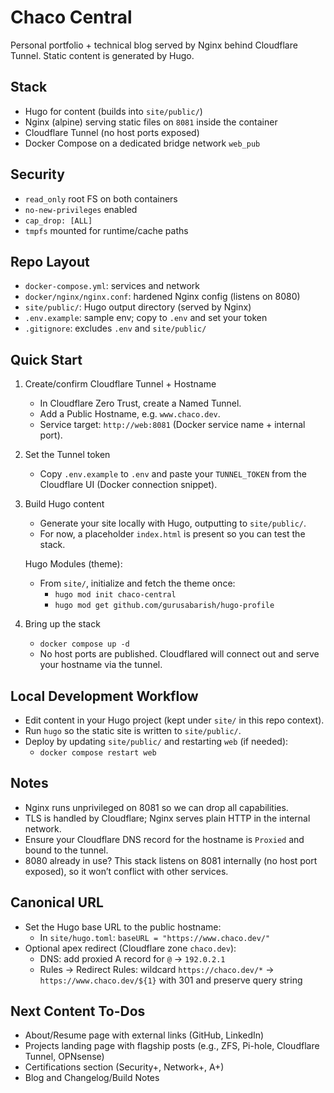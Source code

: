 Chaco Central
================

Personal portfolio + technical blog served by Nginx behind Cloudflare Tunnel. Static content is generated by Hugo.

Stack
-----
- Hugo for content (builds into `site/public/`)
- Nginx (alpine) serving static files on `8081` inside the container
- Cloudflare Tunnel (no host ports exposed)
- Docker Compose on a dedicated bridge network `web_pub`

Security
--------
- `read_only` root FS on both containers
- `no-new-privileges` enabled
- `cap_drop: [ALL]`
- `tmpfs` mounted for runtime/cache paths

Repo Layout
-----------
- `docker-compose.yml`: services and network
- `docker/nginx/nginx.conf`: hardened Nginx config (listens on 8080)
- `site/public/`: Hugo output directory (served by Nginx)
- `.env.example`: sample env; copy to `.env` and set your token
- `.gitignore`: excludes `.env` and `site/public/`

Quick Start
-----------
1) Create/confirm Cloudflare Tunnel + Hostname
   - In Cloudflare Zero Trust, create a Named Tunnel.
   - Add a Public Hostname, e.g. `www.chaco.dev`.
   - Service target: `http://web:8081` (Docker service name + internal port).

2) Set the Tunnel token
   - Copy `.env.example` to `.env` and paste your `TUNNEL_TOKEN` from the Cloudflare UI (Docker connection snippet).

3) Build Hugo content
   - Generate your site locally with Hugo, outputting to `site/public/`.
   - For now, a placeholder `index.html` is present so you can test the stack.

   Hugo Modules (theme):
   - From `site/`, initialize and fetch the theme once:
     - `hugo mod init chaco-central`
     - `hugo mod get github.com/gurusabarish/hugo-profile`

4) Bring up the stack
   - `docker compose up -d`
   - No host ports are published. Cloudflared will connect out and serve your hostname via the tunnel.

Local Development Workflow
--------------------------
- Edit content in your Hugo project (kept under `site/` in this repo context).
- Run `hugo` so the static site is written to `site/public/`.
- Deploy by updating `site/public/` and restarting `web` (if needed):
  - `docker compose restart web`

Notes
-----
- Nginx runs unprivileged on 8081 so we can drop all capabilities.
- TLS is handled by Cloudflare; Nginx serves plain HTTP in the internal network.
- Ensure your Cloudflare DNS record for the hostname is `Proxied` and bound to the tunnel.
- 8080 already in use? This stack listens on 8081 internally (no host port exposed), so it won’t conflict with other services.

Canonical URL
-------------
- Set the Hugo base URL to the public hostname:
  - In `site/hugo.toml`: `baseURL = "https://www.chaco.dev/"`
- Optional apex redirect (Cloudflare zone `chaco.dev`):
  - DNS: add proxied A record for `@` → `192.0.2.1`
  - Rules → Redirect Rules: wildcard `https://chaco.dev/*` → `https://www.chaco.dev/${1}` with 301 and preserve query string

Next Content To-Dos
-------------------
- About/Resume page with external links (GitHub, LinkedIn)
- Projects landing page with flagship posts (e.g., ZFS, Pi-hole, Cloudflare Tunnel, OPNsense)
- Certifications section (Security+, Network+, A+)
- Blog and Changelog/Build Notes

